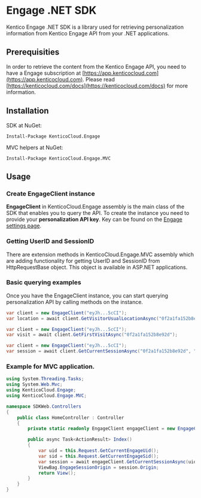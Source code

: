 # Engage .NET SDK

Kentico Engage .NET SDK is a library used for retrieving personalization information from Kentico Engage API from your .NET applications.

## Prerequisities

In order to retrieve the content from the Kentico Engage API, you need to have a Engage subscription at [https://app.kenticocloud.com](https://app.kenticocloud.com). Please read [https://kenticocloud.com/docs](https://kenticocloud.com/docs) for more information.

## Installation

SDK at NuGet:

    Install-Package KenticoCloud.Engage

MVC helpers at NuGet:

    Install-Package KenticoCloud.Engage.MVC

## Usage

### Create EngageClient instance

**EngageClient** in KenticoCloud.Engage assembly is the main class of the SDK that enables you to query the API. To create the instance you need to provide your **personalization API key**. Key can be found on the [Engage settings page](https://engage.kenticocloud.com/Home/Settings). 

### Getting UserID and SessionID

There are extension methods in KenticoCloud.Engage.MVC assembly which are adding functionality for getting UserID and SessionID from HttpRequestBase object. This object is available in ASP.NET applications.

### Basic querying examples

Once you have the EngageClient instance, you can start querying personalization API by calling methods on the instance.

```C#
var client = new EngageClient("eyJh...5cCI");
var location = await client.GetVisitorUsualLocationAsync("0f2a1fa152b8e92d");
```

```C#
var client = new EngageClient("eyJh...5cCI");
var visit = await client.GetFirstVisitAsync("0f2a1fa152b8e92d");
```

```C#
var client = new EngageClient("eyJh...5cCI");
var session = await client.GetCurrentSessionAsync("0f2a1fa152b8e92d", "8d532785326b0258");
```

### Example for MVC application.

```C#
using System.Threading.Tasks;
using System.Web.Mvc;
using KenticoCloud.Engage;
using KenticoCloud.Engage.MVC;

namespace SDKWeb.Controllers
{
    public class HomeController : Controller
    {
        private static readonly EngageClient engageClient = new EngageClient("");

        public async Task<ActionResult> Index()
        {
            var uid = this.Request.GetCurrentEngageUid();
            var sid = this.Request.GetCurrentEngageSid();
            var session = await engageClient.GetCurrentSessionAsync(uid, sid);
            ViewBag.EngageSessionOrigin = session.Origin;
            return View();
        }
    }
}
```
